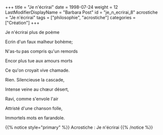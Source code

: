 +++
title = "Je n'écrirai"
date = 1998-07-24
weight = 12
LastModifierDisplayName = "Barbara Post"
id = "je_n_ecrirai_8"
acrostiche = "Je n'écrirai"
tags = ["philosophie", "acrostiche"]
categories = ["Création"]
+++

Je n'écrirai plus de poème

Ecrin d'un faux malheur bohème;

N'as-tu pas compris qu'un remords

Encor plus tue aux amours morts

Ce qu'on croyait vive chamade.

Rien. Silencieuse la cascade,

Intense veine au chœur désert,

Ravi, comme s'envole l'air

Attristé d'une chanson folle,

Immortels mots en farandole.

{{% notice style="primary" %}}
Acrostiche : Je n'écrirai
{{% /notice %}}
